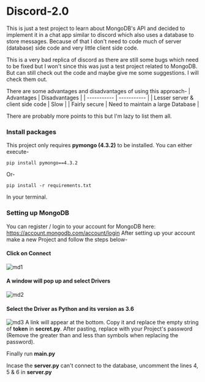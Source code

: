 # Discord-2.0

This is just a test project to learn about MongoDB's API and decided to implement it in a chat app similar to discord which also uses a database to store messages.
Because of that I don't need to code much of server (database) side code and very little client side code.

This is a very bad replica of discord as there are still some bugs which need to be fixed but I won't since this was just a test project related to MongoDB. But can still check out the code and maybe give me some suggestions. I will check them out.

There are some advantages and disadvantages of using this approach-
| Advantages                            | Disadvantages                     |
| -----------                           |   -----------                     |
| Lesser server & client side code      |       Slow                        |
| Fairly secure                         | Need to maintain a large Database |

There are probably more points to this but I'm lazy to list them all.


### Install packages
This project only requires **pymongo (4.3.2)** to be installed.
You can either execute-
```
pip install pymongo==4.3.2
```
Or-
```
pip install -r requirements.txt
```
In your terminal.


### Setting up MongoDB
You can register / login to your account for MongoDB here: https://account.mongodb.com/account/login
After setting up your account make a new Project and follow the steps below-

#### Click on Connect
![md1](https://github.com/Krishpy-Chips/Discord-2.0/assets/101330162/317b579c-4f47-4ce1-9f56-89414abe29ad)

#### A window will pop up and select Drivers
![md2](https://github.com/Krishpy-Chips/Discord-2.0/assets/101330162/77eafad9-0793-43f7-b4a5-18b4fe81853c)

#### Select the Driver as Python and its version as 3.6
![md3](https://github.com/Krishpy-Chips/Discord-2.0/assets/101330162/741433c1-f845-430f-b8fa-7575dae34996)
A link will appear at the bottom. Copy it and replace the empty string of **token** in **secret.py**.
After pasting, replace **<password>** with your Project's password (Remove the greater than and less than symbols when replacing the password).

Finally run **main.py**

Incase the **server.py** can't connect to the database, uncomment the lines 4, 5 & 6 in **server.py**
